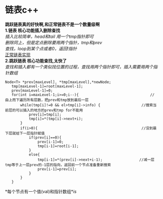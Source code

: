 # 链表c++  
**跳跃链表真的好快啊,和正常链表不是一个数量级啊**  
**1.链表 核心功能插入删除查找**  
*插入比较简单，head和tail 用一个tmp指针即可*  
*删除同上，但是定点删除要用两个指针，tmp和prev*  
*查找，loop到某个点或者0，返回!指针*  
[正常链表实现](linklist.cpp)  
**2.跳跃链表 核心功能查找,太快了**  
*查找和插入都有一个类似找位置的过程，查找用两个指针即可，插入需要用两个指针数组*  
 ```
 Node<T> *prev[maxLevel], *tmp[maxLevel],*newNode;
	tmp[maxLevel-1]=root[maxLevel-1];
	prev[maxLevel-1]=0;
	for(int i=maxLevel-1;i>=0;i--){                                 //由上而下遍历所有层数，把prev和tmp放到最后一层
		while(tmp[i]!=0 && el>tmp[i]->info) {                   //搜索当前层的可以插入的地方的prev和tmp for不能用
			prev[i]=tmp[i];
			tmp[i]=*(tmp[i]->next+i);
		}
		if(i>0){                                                //没到最下层就给下一层指针赋值
			if(prev[i]==0){
				prev[i-1]=0;
				tmp[i-1]=root[i-1];
			}
			else{
				tmp[i-1]=*(prev[i]->next+i-1);                 //减一层tmp等于上一层prev的-1层的指向，返回前一个节点准备重新搜索
				prev[i-1]=prev[i];
			}
		}
	}
  ```  
  *每个节点有一个值(val)和指针数组\**is*
